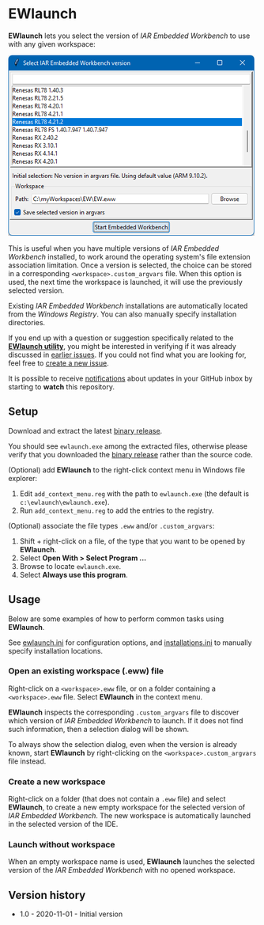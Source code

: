 # EWlaunch

__EWlaunch__ lets you select the version of _IAR Embedded Workbench_ to use with any given workspace:

![ewlaunch-demo](ewlaunch.png)

This is useful when you have multiple versions of _IAR Embedded Workbench_ installed, to work around the operating system's file extension association limitation. Once a version is selected, the choice can be stored in a corresponding `<workspace>.custom_argvars` file. When this option is used, the next time the workspace is launched, it will use the previously selected version.

Existing _IAR Embedded Workbench_ installations are automatically located from the _Windows Registry_. You can also manually specify installation directories.

If you end up with a question or suggestion specifically related to the [__EWlaunch utility__][url-repo-home], you might be interested in verifying if it was already discussed in [earlier issues][url-repo-issue-old]. If you could not find what you are looking for, feel free to [create a new issue][url-repo-issue-new].

It is possible to receive [notifications][url-gh-docs-notify] about updates in your GitHub inbox by starting to __watch__ this repository.

## Setup

Download and extract the latest [binary release][url-repo-latest-zip].

You should see `ewlaunch.exe` among the extracted files, otherwise please verify that you downloaded the [binary release][url-repo-latest-zip] rather than the source code.

(Optional) add __EWlaunch__ to the right-click context menu in Windows file explorer:
1. Edit `add_context_menu.reg` with the path to `ewlaunch.exe` (the default is `c:\ewlaunch\ewlaunch.exe`).
2. Run `add_context_menu.reg` to add the entries to the registry. 

(Optional) associate the file types `.eww` and/or `.custom_argvars`:
1. Shift + right-click on a file, of the type that you want to be opened by __EWlaunch__.
2. Select __Open With > Select Program ...__
3. Browse to locate `ewlaunch.exe`.
4. Select __Always use this program__.

## Usage

Below are some examples of how to perform common tasks using __EWlaunch__.

See [ewlaunch.ini](ewlaunch.ini) for configuration options, and [installations.ini](installations.ini) to manually specify installation locations.

### Open an existing workspace (.eww) file

Right-click on a `<workspace>.eww` file, or on a folder containing a `<workspace>.eww` file. Select __EWlaunch__ in the context menu.

__EWlaunch__ inspects the corresponding `.custom_argvars` file to discover which version of _IAR Embedded Workbench_ to launch. If it does not find such information, then a selection dialog will be shown.

To always show the selection dialog, even when the version is already known, start __EWlaunch__ by right-clicking on the `<workspace>.custom_argvars` file instead.

### Create a new workspace
Right-click on a folder (that does not contain a `.eww` file) and select __EWlaunch__, to create a new empty workspace for the selected version of _IAR Embedded Workbench_. The new workspace is automatically launched in the selected version of the IDE.

### Launch without workspace
When an empty workspace name is used, __EWlaunch__ launches the selected version of the _IAR Embedded Workbench_ with no opened workspace.


## Version history
- 1.0 - 2020-11-01 - Initial version

<!-- Links -->
[url-repo-home]:         https://github.com/IARSystems/ewlaunch
[url-repo-issue-new]:    https://github.com/IARSystems/ewlaunch/issues/new
[url-repo-issue-old]:    https://github.com/IARSystems/ewlaunch/issues?q=is%3Aissue+is%3Aopen%7Cclosed
[url-repo-latest-zip]:   https://github.com/IARSystems/ewlaunch/releases/download/v1.0/ewlaunch-1.0.zip
[url-gh-docs-notify]:    https://docs.github.com/en/github/managing-subscriptions-and-notifications-on-github/setting-up-notifications/about-notifications
